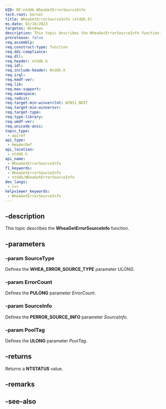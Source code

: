 ```yaml
---
UID: NF:ntddk.WheaGetErrorSourceInfo
tech.root: kernel
title: WheaGetErrorSourceInfo (ntddk.h)
ms.date: 02/16/2023
targetos: Windows
description: This topic describes the WheaGetErrorSourceInfo function.
prerelease: false
req.assembly: 
req.construct-type: function
req.ddi-compliance: 
req.dll: 
req.header: ntddk.h
req.idl: 
req.include-header: Ntddk.h
req.irql: 
req.kmdf-ver: 
req.lib: 
req.max-support: 
req.namespace: 
req.redist: 
req.target-min-winverclnt: WIN11_NEXT
req.target-min-winversvr: 
req.target-type: 
req.type-library: 
req.umdf-ver: 
req.unicode-ansi: 
topic_type:
 - apiref
api_type:
 - HeaderDef
api_location:
 - ntddk.h
api_name:
 - WheaGetErrorSourceInfo
f1_keywords:
 - WheaGetErrorSourceInfo
 - ntddk/WheaGetErrorSourceInfo
dev_langs:
 - c++
helpviewer_keywords:
 - WheaGetErrorSourceInfo
---
```


## -description

This topic describes the **WheaGetErrorSourceInfo** function.

## -parameters

### -param SourceType

Defines the **WHEA_ERROR_SOURCE_TYPE** parameter *ULONG*.

### -param ErrorCount

Defines the **PULONG** parameter *ErrorCount*.

### -param SourceInfo

Defines the **PERROR_SOURCE_INFO** parameter *SourceInfo*.

### -param PoolTag

Defines the **ULONG** parameter *PoolTag*.

## -returns

Returns a **NTSTATUS** value.

## -remarks

## -see-also
